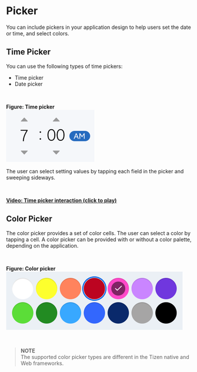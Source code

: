# Picker

You can include pickers in your application design to help users set the date or time, and select colors.



## Time Picker




You can use the following types of time pickers:

-   Time picker
-   Date picker

 

**Figure: Time picker**  
<img alt="" height="141" src="media/tizen-lite-ux-design-guide_designlibrary_v1.1_140922_core_26.png" width="240" />
 

The user can select setting values by tapping each field in the picker and sweeping sideways.

 

[**Video: Time picker interaction (click to play)**](media/designlibrary_03.mp4)

## Color Picker


The color picker provides a set of color cells. The user can select a color by tapping a cell. A color picker can be provided with or without a color palette, depending on the application.

 

**Figure: Color picker**  
<img alt="" height="158" src="media/tizen-lite-ux-design-guide_designlibrary_v1.1_140922_core_28.png" width="480" />

 

> **NOTE**  
> The supported color picker types are different in the Tizen native and Web frameworks.
